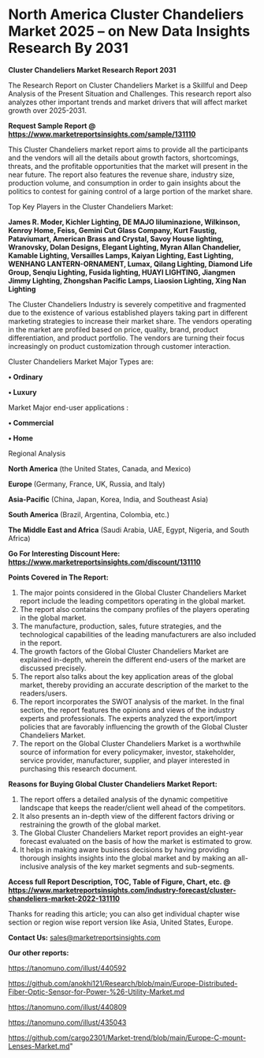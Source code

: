 # North America Cluster Chandeliers Market 2025 – on New Data Insights Research By 2031

<strong>Cluster Chandeliers Market Research Report 2031</strong>

The Research Report on Cluster Chandeliers Market is a Skillful and Deep Analysis of the Present Situation and Challenges. This research report also analyzes other important trends and market drivers that will affect market growth over 2025-2031.

<strong>Request Sample Report @ <a href=https://www.marketreportsinsights.com/sample/131110>https://www.marketreportsinsights.com/sample/131110</a></strong>

This Cluster Chandeliers market report aims to provide all the participants and the vendors will all the details about growth factors, shortcomings, threats, and the profitable opportunities that the market will present in the near future. The report also features the revenue share, industry size, production volume, and consumption in order to gain insights about the politics to contest for gaining control of a large portion of the market share.

Top Key Players in the Cluster Chandeliers Market:

<strong>James R. Moder, Kichler Lighting, DE MAJO Iiluminazione, Wilkinson, Kenroy Home, Feiss, Gemini Cut Glass Company, Kurt Faustig, Pataviumart, American Brass and Crystal, Savoy House lighting, Wranovsky, Dolan Designs, Elegant Lighting, Myran Allan Chandelier, Kamable Lighting, Versailles Lamps, Kaiyan Lighting, East Lighting, WENHANG LANTERN-ORNAMENT, Lumax, Qilang Lighting, Diamond Life Group, Senqiu Lighting, Fusida lighting, HUAYI LIGHTING, Jiangmen Jimmy Lighting, Zhongshan Pacific Lamps, Liaosion Lighting, Xing Nan Lighting</strong>

The Cluster Chandeliers Industry is severely competitive and fragmented due to the existence of various established players taking part in different marketing strategies to increase their market share. The vendors operating in the market are profiled based on price, quality, brand, product differentiation, and product portfolio. The vendors are turning their focus increasingly on product customization through customer interaction.

Cluster Chandeliers Market Major Types are:

<strong>• Ordinary

• Luxury</strong>

Market Major end-user applications :

<strong>• Commercial

• Home</strong>

Regional Analysis

</u><strong><b>North America</b></strong> (the United States, Canada, and Mexico)

<strong><b>Europe </b></strong>(Germany, France, UK, Russia, and Italy)

<strong><b>Asia-Pacific</b></strong> (China, Japan, Korea, India, and Southeast Asia)

<strong><b>South America</b></strong> (Brazil, Argentina, Colombia, etc.)

<strong><b>The Middle East and Africa</b></strong> (Saudi Arabia, UAE, Egypt, Nigeria, and South Africa)

<strong>Go For Interesting Discount Here: <a href=https://www.marketreportsinsights.com/discount/131110>https://www.marketreportsinsights.com/discount/131110</a></strong>

<strong>Points Covered in The Report:</strong>
<ol>
  <li>The major points considered in the Global Cluster Chandeliers Market report include the leading competitors operating in the global market.</li>
  <li>The report also contains the company profiles of the players operating in the global market.</li>
  <li>The manufacture, production, sales, future strategies, and the technological capabilities of the leading manufacturers are also included in the report.</li>
  <li>The growth factors of the Global Cluster Chandeliers Market are explained in-depth, wherein the different end-users of the market are discussed precisely.</li>
  <li>The report also talks about the key application areas of the global market, thereby providing an accurate description of the market to the readers/users.</li>
  <li>The report incorporates the SWOT analysis of the market. In the final section, the report features the opinions and views of the industry experts and professionals. The experts analyzed the export/import policies that are favorably influencing the growth of the Global Cluster Chandeliers Market.</li>
  <li>The report on the Global Cluster Chandeliers Market is a worthwhile source of information for every policymaker, investor, stakeholder, service provider, manufacturer, supplier, and player interested in purchasing this research document.</li>
</ol>
<strong>Reasons for Buying Global Cluster Chandeliers Market Report:</strong>

<ol>
  <li>The report offers a detailed analysis of the dynamic competitive landscape that keeps the reader/client well ahead of the competitors.</li>
  <li>It also presents an in-depth view of the different factors driving or restraining the growth of the global market.</li>
  <li>The Global Cluster Chandeliers Market report provides an eight-year forecast evaluated on the basis of how the market is estimated to grow.</li>
  <li>It helps in making aware business decisions by having providing thorough insights insights into the global market and by making an all-inclusive analysis of the key market segments and sub-segments.</li>
</ol>
<strong>Access full Report Description, TOC, Table of Figure, Chart, etc. @ <a href=https://www.marketreportsinsights.com/industry-forecast/cluster-chandeliers-market-2022-131110>https://www.marketreportsinsights.com/industry-forecast/cluster-chandeliers-market-2022-131110</a></strong>


Thanks for reading this article; you can also get individual chapter wise section or region wise report version like Asia, United States, Europe.

<strong>Contact Us:</strong>
sales@marketreportsinsights.com

<strong>Our other reports:</strong>

<a href=https://tanomuno.com/illust/440592>https://tanomuno.com/illust/440592</a>

<a href=https://github.com/anokhi121/Research/blob/main/Europe-Distributed-Fiber-Optic-Sensor-for-Power-%26-Utility-Market.md>https://github.com/anokhi121/Research/blob/main/Europe-Distributed-Fiber-Optic-Sensor-for-Power-%26-Utility-Market.md</a>

<a href=https://tanomuno.com/illust/440809>https://tanomuno.com/illust/440809</a>

<a href=https://tanomuno.com/illust/435043>https://tanomuno.com/illust/435043</a>

<a href=https://github.com/cargo2301/Market-trend/blob/main/Europe-C-mount-Lenses-Market.md>https://github.com/cargo2301/Market-trend/blob/main/Europe-C-mount-Lenses-Market.md</a>"
